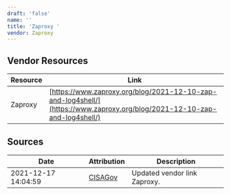 ```yaml
---
draft: 'false'
name: ''
title: 'Zaproxy '
vendor: Zaproxy
---
```


## Vendor Resources
| Resource | Link |
| --- | --- |
| Zaproxy | [https://www.zaproxy.org/blog/2021-12-10-zap-and-log4shell/](https://www.zaproxy.org/blog/2021-12-10-zap-and-log4shell/) |



## Sources
| Date | Attribution | Description |
| --- | --- | --- |
| 2021-12-17 14:04:59 | [CISAGov](https://raw.githubusercontent.com/cisagov/log4j-affected-db/develop/README.md) | Updated vendor link Zaproxy.  |
